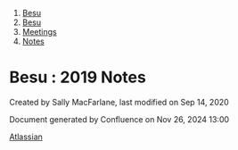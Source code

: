 1. [Besu](index.html)
2. [Besu](Besu_22151173.html)
3. [Meetings](Meetings_22153838.html)
4. [Notes](Notes_22153888.html)

# Besu : 2019 Notes

Created by Sally MacFarlane, last modified on Sep 14, 2020

Document generated by Confluence on Nov 26, 2024 13:00

[Atlassian](http://www.atlassian.com/)
